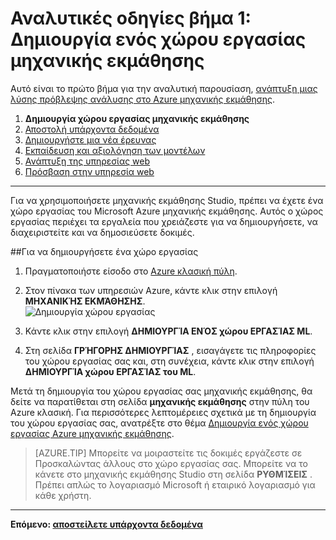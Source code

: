 <properties
    pageTitle="Βήμα 1: Δημιουργία ενός χώρου εργασίας μηχανικής εκμάθησης | Microsoft Azure"
    description="Η ανάπτυξη λύσης πρόβλεψης αναλυτικές οδηγίες βήμα 1: Μάθετε πώς μπορείτε να ρυθμίσετε ένα νέο χώρο εργασίας Azure μηχανικής εκμάθησης Studio."
    services="machine-learning"
    documentationCenter=""
    authors="garyericson"
    manager="jhubbard"
    editor="cgronlun"/>

<tags
    ms.service="machine-learning"
    ms.workload="data-services"
    ms.tgt_pltfrm="na"
    ms.devlang="na"
    ms.topic="article"
    ms.date="09/16/2016"
    ms.author="garye"/>


# <a name="walkthrough-step-1-create-a-machine-learning-workspace"></a>Αναλυτικές οδηγίες βήμα 1: Δημιουργία ενός χώρου εργασίας μηχανικής εκμάθησης

Αυτό είναι το πρώτο βήμα για την αναλυτική παρουσίαση, [ανάπτυξη μιας λύσης πρόβλεψης ανάλυσης στο Azure μηχανικής εκμάθησης](machine-learning-walkthrough-develop-predictive-solution.md).


1.  **Δημιουργία χώρου εργασίας μηχανικής εκμάθησης**
2.  [Αποστολή υπάρχοντα δεδομένα](machine-learning-walkthrough-2-upload-data.md)
3.  [Δημιουργήστε μια νέα έρευνας](machine-learning-walkthrough-3-create-new-experiment.md)
4.  [Εκπαίδευση και αξιολόγηση των μοντέλων](machine-learning-walkthrough-4-train-and-evaluate-models.md)
5.  [Ανάπτυξη της υπηρεσίας web](machine-learning-walkthrough-5-publish-web-service.md)
6.  [Πρόσβαση στην υπηρεσία web](machine-learning-walkthrough-6-access-web-service.md)

----------

<!-- This needs to be updated to refer to the new way of creating workspaces in the Ibiza portal -->

Για να χρησιμοποιήσετε μηχανικής εκμάθησης Studio, πρέπει να έχετε ένα χώρο εργασίας του Microsoft Azure μηχανικής εκμάθησης. Αυτός ο χώρος εργασίας περιέχει τα εργαλεία που χρειάζεστε για να δημιουργήσετε, να διαχειριστείτε και να δημοσιεύσετε δοκιμές.  

##<a name="to-create-a-workspace"></a>Για να δημιουργήσετε ένα χώρο εργασίας  

1.  Πραγματοποιήστε είσοδο στο [Azure κλασική πύλη](https://manage.windowsazure.com).
2.  Στον πίνακα των υπηρεσιών Azure, κάντε κλικ στην επιλογή **ΜΗΧΑΝΙΚΉΣ ΕΚΜΆΘΗΣΗΣ**.  
![Δημιουργία χώρου εργασίας][1]

3.  Κάντε κλικ στην επιλογή **ΔΗΜΙΟΥΡΓΊΑ ΕΝΌΣ χώρου ΕΡΓΑΣΊΑΣ ML**.
4.  Στη σελίδα **ΓΡΉΓΟΡΗΣ ΔΗΜΙΟΥΡΓΊΑΣ** , εισαγάγετε τις πληροφορίες του χώρου εργασίας σας και, στη συνέχεια, κάντε κλικ στην επιλογή **ΔΗΜΙΟΥΡΓΊΑ χώρου ΕΡΓΑΣΊΑΣ του ML**.

Μετά τη δημιουργία του χώρου εργασίας σας μηχανικής εκμάθησης, θα δείτε να παρατίθεται στη σελίδα **μηχανικής εκμάθησης** στην πύλη του Azure κλασική. Για περισσότερες λεπτομέρειες σχετικά με τη δημιουργία του χώρου εργασίας σας, ανατρέξτε στο θέμα [Δημιουργία ενός χώρου εργασίας Azure μηχανικής εκμάθησης](machine-learning-create-workspace.md).

> [AZURE.TIP] Μπορείτε να μοιραστείτε τις δοκιμές εργάζεστε σε Προσκαλώντας άλλους στο χώρο εργασίας σας. Μπορείτε να το κάνετε στο μηχανικής εκμάθησης Studio στη σελίδα **ΡΥΘΜΊΣΕΙΣ** . Πρέπει απλώς το λογαριασμό Microsoft ή εταιρικό λογαριασμό για κάθε χρήστη.

----------

**Επόμενο: [αποστείλετε υπάρχοντα δεδομένα](machine-learning-walkthrough-2-upload-data.md)**

[1]: ./media/machine-learning-walkthrough-1-create-ml-workspace/create1.png
